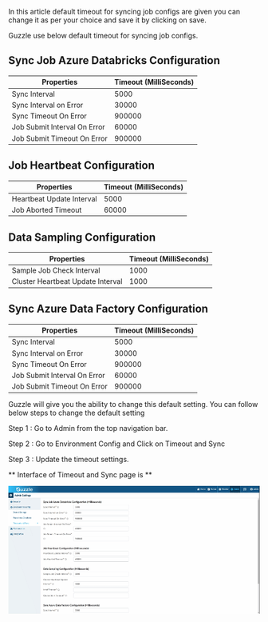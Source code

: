 
In this article default timeout for syncing job configs are given you can change it as per your choice and save it by clicking on save.

Guzzle use below default timeout for syncing job configs.
## Sync Job Azure Databricks Configuration

|Properties|Timeout (MilliSeconds)|
|--- |--- |
|Sync Interval|5000|
|Sync Interval on Error|30000|
|Sync Timeout On Error|900000|
|Job Submit Interval On Error|60000|
|Job Submit Timeout On Error|900000|

## Job Heartbeat Configuration

|Properties|Timeout (MilliSeconds)|
|--- |--- |
|Heartbeat Update Interval|5000|
|Job Aborted Timeout|60000|



## Data Sampling Configuration

|Properties|Timeout (MilliSeconds)|
|--- |--- |
|Sample Job Check Interval|1000|
|Cluster Heartbeat Update Interval|1000|



## Sync Azure Data Factory Configuration

|Properties|Timeout (MilliSeconds)|
|--- |--- |
|Sync Interval|5000|
|Sync Interval on Error|30000|
|Sync Timeout On Error|900000|
|Job Submit Interval On Error|60000|
|Job Submit Timeout On Error|900000|


Guzzle will give you the ability to change this default setting. You can follow below steps to change the default setting

Step 1 :  Go to Admin from the top navigation bar.

Step 2 :  Go to Environment Config and Click on Timeout and Sync

Step 3 :  Update the timeout settings.

** Interface of Timeout and Sync page is **

![image alt text](/img/docs/how-to-guides/administrator/environment-config/timeout_&_sync_1.gif)
